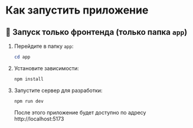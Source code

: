# Как запустить приложение

## 🚀 Запуск только фронтенда (только папка `app`)

1. Перейдите в папку `app`:
   ```powershell
   cd app
   ```
2. Установите зависимости:
   ```powershell
   npm install
   ```
3. Запустите сервер для разработки:
   ```powershell
   npm run dev
   ```
   После этого приложение будет доступно по адресу http://localhost:5173
